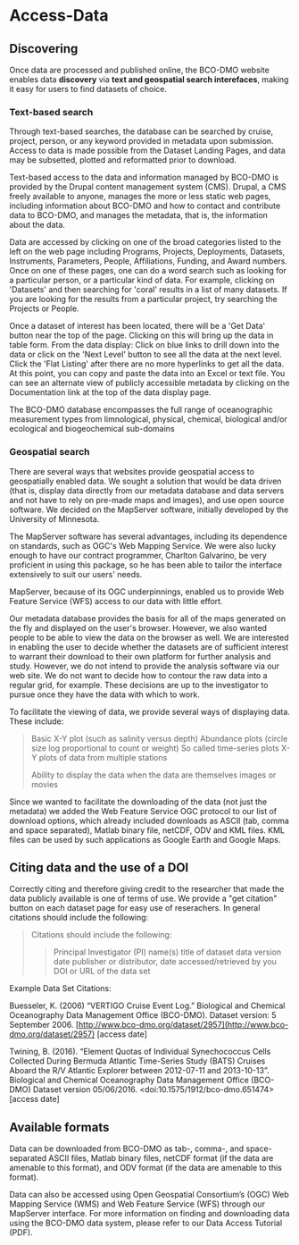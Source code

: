 # Access-Data

## Discovering

Once data are processed and published online, the BCO-DMO website enables data **discovery** via **text and geospatial search interefaces**, making it easy for users to find datasets of choice.

### Text-based search

Through text-based searches, the database can be searched by cruise, project, person, or any keyword provided in metadata upon submission. Access to data is made possible from the Dataset Landing Pages, and data may be subsetted, plotted and reformatted prior to download.

Text-based access to the data and information managed by BCO-DMO is provided by the Drupal content management system \(CMS\). Drupal, a CMS freely available to anyone, manages the more or less static web pages, including information about BCO-DMO and how to contact and contribute data to BCO-DMO, and manages the metadata, that is, the information about the data.

Data are accessed by clicking on one of the broad categories listed to the left on the web page including Programs, Projects, Deployments, Datasets, Instruments, Parameters, People, Affiliations, Funding, and Award numbers. Once on one of these pages, one can do a word search such as looking for a particular person, or a particular kind of data. For example, clicking on 'Datasets' and then searching for 'coral' results in a list of many datasets. If you are looking for the results from a particular project, try searching the Projects or People.

Once a dataset of interest has been located, there will be a 'Get Data' button near the top of the page. Clicking on this will bring up the data in table form. From the data display: Click on blue links to drill down into the data or click on the 'Next Level' button to see all the data at the next level. Click the 'Flat Listing' after there are no more hyperlinks to get all the data. At this point, you can copy and paste the data into an Excel or text file. You can see an alternate view of publicly accessible metadata by clicking on the Documentation link at the top of the data display page.

The BCO-DMO database encompasses the full range of oceanographic measurement types from limnological, physical, chemical, biological and/or ecological and biogeochemical sub-domains

### Geospatial search

There are several ways that websites provide geospatial access to geospatially enabled data. We sought a solution that would be data driven \(that is, display data directly from our metadata database and data servers and not have to rely on pre-made maps and images\), and use open source software. We decided on the MapServer software, initially developed by the University of Minnesota.

The MapServer software has several advantages, including its dependence on standards, such as OGC's Web Mapping Service. We were also lucky enough to have our contract programmer, Charlton Galvarino, be very proficient in using this package, so he has been able to tailor the interface extensively to suit our users' needs.

MapServer, because of its OGC underpinnings, enabled us to provide Web Feature Service \(WFS\) access to our data with little effort.

Our metadata database provides the basis for all of the maps generated on the fly and displayed on the user's browser. However, we also wanted people to be able to view the data on the browser as well. We are interested in enabling the user to decide whether the datasets are of sufficient interest to warrant their download to their own platform for further analysis and study. However, we do not intend to provide the analysis software via our web site. We do not want to decide how to contour the raw data into a regular grid, for example. These decisions are up to the investigator to pursue once they have the data with which to work.

To facilitate the viewing of data, we provide several ways of displaying data. These include:

> Basic X-Y plot \(such as salinity versus depth\) Abundance plots \(circle size log proportional to count or weight\) So called time-series plots X-Y plots of data from multiple stations
>
> Ability to display the data when the data are themselves images or movies

Since we wanted to facilitate the downloading of the data \(not just the metadata\) we added the Web Feature Service OGC protocol to our list of download options, which already included downloads as ASCII \(tab, comma and space separated\), Matlab binary file, netCDF, ODV and KML files. KML files can be used by such applications as Google Earth and Google Maps.

## Citing data and the use of a DOI

Correctly citing and therefore giving credit to the researcher that made the data publicly available is one of terms of use. We provide a "get citation" button on each dataset page for easy use of reserachers. In general citations should include the following:

> Citations should include the following:
>
> > Principal Investigator \(PI\) name\(s\) title of dataset data version date publisher or distributor, date accessed/retrieved by you DOI or URL of the data set

Example Data Set Citations:

Buesseler, K. \(2006\) “VERTIGO Cruise Event Log.” Biological and Chemical Oceanography Data Management Office \(BCO-DMO\). Dataset version: 5 September 2006. [http://www.bco-dmo.org/dataset/2957](http://www.bco-dmo.org/dataset/2957) \[access date\]

Twining, B. \(2016\). “Element Quotas of Individual Synechococcus Cells Collected During Bermuda Atlantic Time-Series Study \(BATS\) Cruises Aboard the R/V Atlantic Explorer between 2012-07-11 and 2013-10-13”. Biological and Chemical Oceanography Data Management Office \(BCO-DMO\) Dataset version 05/06/2016. &lt;doi:10.1575/1912/bco-dmo.651474&gt; \[access date\]

## Available formats

Data can be downloaded from BCO-DMO as tab-, comma-, and space-separated ASCII files, Matlab binary files, netCDF format \(if the data are amenable to this format\), and ODV format \(if the data are amenable to this format\).

Data can also be accessed using Open Geospatial Consortium’s \(OGC\) Web Mapping Service \(WMS\) and Web Feature Service \(WFS\) through our MapServer interface. For more information on finding and downloading data using the BCO-DMO data system, please refer to our Data Access Tutorial \(PDF\).


